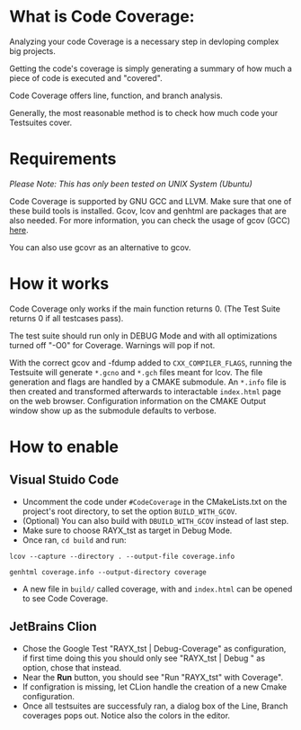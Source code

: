 # What is Code Coverage:
Analyzing your code Coverage is a necessary step in devloping complex big projects.

Getting the code's coverage is simply generating a summary of how much a piece of code is executed and "covered".

Code Coverage offers line, function, and branch analysis.

Generally, the most reasonable method is to check how much code your Testsuites cover.

# Requirements 

_Please Note: This has only been tested on UNIX System (Ubuntu)_ 

Code Coverage is supported by GNU GCC and LLVM. Make sure that one of these build tools is installed. Gcov, lcov and genhtml are packages that are also needed. For more information, you can check the usage of gcov (GCC) [here](https://gcc.gnu.org/onlinedocs).

You can also use gcovr as an alternative to gcov. 

# How it works
Code Coverage only works if the main function returns 0. (The Test Suite returns 0 if all testcases pass). 

The test suite should run only in DEBUG Mode and with all optimizations turned off "-O0" for Coverage. Warnings will pop if not.

With the correct gcov and -fdump added to `CXX_COMPILER_FLAGS`, running the Testsuite will generate `*.gcno` and `*.gch` files meant for lcov. The file generation and flags are handled by a CMAKE submodule. An `*.info` file is then created and transformed afterwards to interactable `index.html` page on the web browser. Configuration information on the CMAKE Output window show up as the submodule defaults to verbose.


# How to enable 
## Visual Stuido Code
- Uncomment the code under `#CodeCoverage` in the CMakeLists.txt on the project's root directory, to set the option `BUILD_WITH_GCOV`.
- (Optional) You can also build with `DBUILD_WITH_GCOV` instead of last step.
- Make sure to choose RAYX_tst as target in Debug Mode.
- Once ran, `cd build` and run: 

`lcov --capture --directory . --output-file coverage.info`

`genhtml coverage.info --output-directory coverage`

- A new file in `build/` called coverage, with and `index.html` can be opened to see Code Coverage.

## JetBrains Clion
- Chose the Google Test "RAYX_tst | Debug-Coverage" as configuration, if first time doing this you should only see "RAYX_tst | Debug " as option, chose that instead.
- Near the __Run__ button, you should see "Run "RAYX_tst" with Coverage".
- If configration is missing, let CLion handle the creation of a new Cmake configuration.
- Once all testsuites are successfuly ran, a dialog box  of the Line, Branch coverages pops out. Notice also the colors in the editor.


